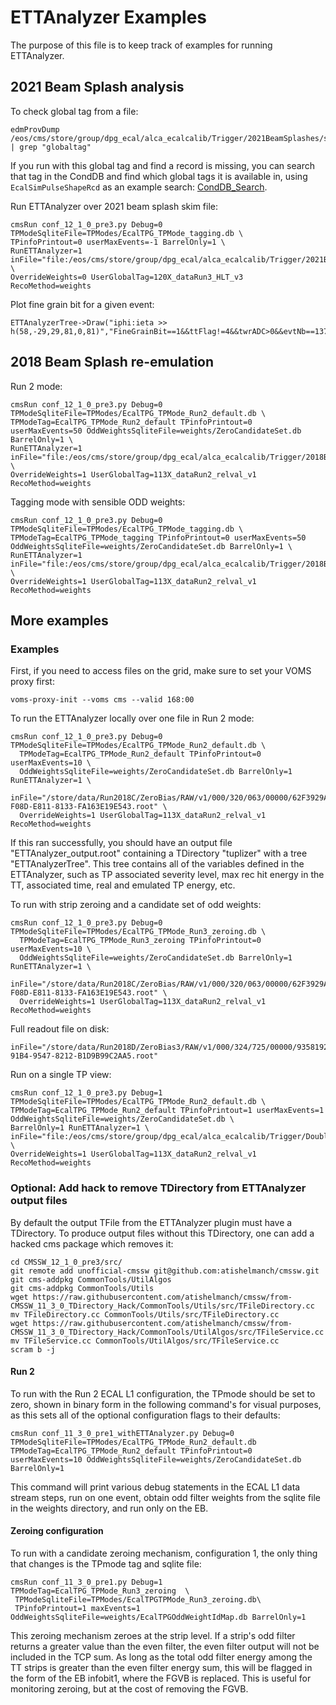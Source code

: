# ETTAnalyzer Examples 

The purpose of this file is to keep track of examples for running ETTAnalyzer.

## 2021 Beam Splash analysis 

To check global tag from a file:

```
edmProvDump /eos/cms/store/group/dpg_ecal/alca_ecalcalib/Trigger/2021BeamSplashes/skimSplashEvents2021_run_346050.root | grep "globaltag"
```

If you run with this global tag and find a record is missing, you can search that tag in the CondDB and find which global tags it is available in, using `EcalSimPulseShapeRcd` as an example search: [CondDB_Search](https://cms-conddb.cern.ch/cmsDbBrowser/search/Prod/EcalSimPulseShapeRcd).

Run ETTAnalyzer over 2021 beam splash skim file:

```
cmsRun conf_12_1_0_pre3.py Debug=0 TPModeSqliteFile=TPModes/EcalTPG_TPMode_tagging.db \
TPinfoPrintout=0 userMaxEvents=-1 BarrelOnly=1 \
RunETTAnalyzer=1 inFile="file:/eos/cms/store/group/dpg_ecal/alca_ecalcalib/Trigger/2021BeamSplashes/skimSplashEvents2021_run_346050.root" \
OverrideWeights=0 UserGlobalTag=120X_dataRun3_HLT_v3 RecoMethod=weights
```

Plot fine grain bit for a given event:

```
ETTAnalyzerTree->Draw("iphi:ieta >> h(58,-29,29,81,0,81)","FineGrainBit==1&&ttFlag!=4&&twrADC>0&&evtNb==13707","COLZ1")
```

## 2018 Beam Splash re-emulation 

Run 2 mode:

```
cmsRun conf_12_1_0_pre3.py Debug=0 TPModeSqliteFile=TPModes/EcalTPG_TPMode_Run2_default.db \
TPModeTag=EcalTPG_TPMode_Run2_default TPinfoPrintout=0 userMaxEvents=50 OddWeightsSqliteFile=weights/ZeroCandidateSet.db BarrelOnly=1 \
RunETTAnalyzer=1 inFile="file:/eos/cms/store/group/dpg_ecal/alca_ecalcalib/Trigger/2018BeamSplashes/RAW/Splashes2018_highECALReadout_run313133.root" \
OverrideWeights=1 UserGlobalTag=113X_dataRun2_relval_v1 RecoMethod=weights
```

Tagging mode with sensible ODD weights:

```
cmsRun conf_12_1_0_pre3.py Debug=0 TPModeSqliteFile=TPModes/EcalTPG_TPMode_tagging.db \
TPModeTag=EcalTPG_TPMode_tagging TPinfoPrintout=0 userMaxEvents=50 OddWeightsSqliteFile=weights/ZeroCandidateSet.db BarrelOnly=1 \
RunETTAnalyzer=1 inFile="file:/eos/cms/store/group/dpg_ecal/alca_ecalcalib/Trigger/2018BeamSplashes/RAW/Splashes2018_highECALReadout_run313133.root" \
OverrideWeights=1 UserGlobalTag=113X_dataRun2_relval_v1 RecoMethod=weights
```


## More examples 

### Examples

First, if you need to access files on the grid, make sure to set your VOMS proxy first:

	voms-proxy-init --voms cms --valid 168:00	

To run the ETTAnalyzer locally over one file in Run 2 mode:
	  
	cmsRun conf_12_1_0_pre3.py Debug=0 TPModeSqliteFile=TPModes/EcalTPG_TPMode_Run2_default.db \
	  TPModeTag=EcalTPG_TPMode_Run2_default TPinfoPrintout=0 userMaxEvents=10 \
	  OddWeightsSqliteFile=weights/ZeroCandidateSet.db BarrelOnly=1 RunETTAnalyzer=1 \
	  inFile="/store/data/Run2018C/ZeroBias/RAW/v1/000/320/063/00000/62F3929A-F08D-E811-8133-FA163E19E543.root" \
	  OverrideWeights=1 UserGlobalTag=113X_dataRun2_relval_v1 RecoMethod=weights
	  
If this ran successfully, you should have an output file "ETTAnalyzer_output.root" containing a TDirectory "tuplizer" with a tree "ETTAnalyzerTree". This tree contains all of the variables defined in the ETTAnalyzer, such as TP associated severity level, max rec hit energy in the TT, associated time, real and emulated TP energy, etc. 
	  
To run with strip zeroing and a candidate set of odd weights:

	cmsRun conf_12_1_0_pre3.py Debug=0 TPModeSqliteFile=TPModes/EcalTPG_TPMode_Run3_zeroing.db \
	  TPModeTag=EcalTPG_TPMode_Run3_zeroing TPinfoPrintout=0 userMaxEvents=10 \
	  OddWeightsSqliteFile=weights/ZeroCandidateSet.db BarrelOnly=1 RunETTAnalyzer=1 \
	  inFile="/store/data/Run2018C/ZeroBias/RAW/v1/000/320/063/00000/62F3929A-F08D-E811-8133-FA163E19E543.root" \
	  OverrideWeights=1 UserGlobalTag=113X_dataRun2_relval_v1 RecoMethod=weights

Full readout file on disk:

	inFile="/store/data/Run2018D/ZeroBias3/RAW/v1/000/324/725/00000/93581922-91B4-9547-8212-B1D9B99C2AA5.root"

Run on a single TP view: 

	cmsRun conf_12_1_0_pre3.py Debug=1 TPModeSqliteFile=TPModes/EcalTPG_TPMode_Run2_default.db \
	TPModeTag=EcalTPG_TPMode_Run2_default TPinfoPrintout=1 userMaxEvents=1 OddWeightsSqliteFile=weights/ZeroCandidateSet.db \
	BarrelOnly=1 RunETTAnalyzer=1 \
	inFile="file:/eos/cms/store/group/dpg_ecal/alca_ecalcalib/Trigger/DoubleWeights/Single_TP_View/Root_Files/Run_319697_Lumi_253_Event_376665141.root" \
	OverrideWeights=1 UserGlobalTag=113X_dataRun2_relval_v1 RecoMethod=weights

### Optional: Add hack to remove TDirectory from ETTAnalyzer output files

By default the output TFile from the ETTAnalyzer plugin must have a TDirectory. To produce output files without this TDirectory, one can add a hacked cms package which removes it:

	cd CMSSW_12_1_0_pre3/src/
	git remote add unofficial-cmssw git@github.com:atishelmanch/cmssw.git
	git cms-addpkg CommonTools/UtilAlgos
	git cms-addpkg CommonTools/Utils
	wget https://raw.githubusercontent.com/atishelmanch/cmssw/from-CMSSW_11_3_0_TDirectory_Hack/CommonTools/Utils/src/TFileDirectory.cc
	mv TFileDirectory.cc CommonTools/Utils/src/TFileDirectory.cc 
	wget https://raw.githubusercontent.com/atishelmanch/cmssw/from-CMSSW_11_3_0_TDirectory_Hack/CommonTools/UtilAlgos/src/TFileService.cc
	mv TFileService.cc CommonTools/UtilAlgos/src/TFileService.cc 
	scram b -j 	

#### Run 2 

To run with the Run 2 ECAL L1 configuration, the TPmode should be set to zero, shown in binary form in the following command's for visual purposes, as this sets all of the optional configuration flags to their defaults: 

	cmsRun conf_11_3_0_pre1_withETTAnalyzer.py Debug=0 TPModeSqliteFile=TPModes/EcalTPG_TPMode_Run2_default.db TPModeTag=EcalTPG_TPMode_Run2_default TPinfoPrintout=0 userMaxEvents=10 OddWeightsSqliteFile=weights/ZeroCandidateSet.db BarrelOnly=1

This command will print various debug statements in the ECAL L1 data stream steps, run on one event, obtain odd filter weights from the sqlite file in the weights directory, and run only on the EB. 

#### Zeroing configuration

To run with a candidate zeroing mechanism, configuration 1, the only thing that changes is the TPmode tag and sqlite file:

	cmsRun conf_11_3_0_pre1.py Debug=1 TPModeTag=EcalTPG_TPMode_Run3_zeroing  \
     TPModeSqliteFile=TPModes/EcalTPGTPMode_Run3_zeroing.db\
	 TPinfoPrintout=1 maxEvents=1 OddWeightsSqliteFile=weights/EcalTPGOddWeightIdMap.db BarrelOnly=1

This zeroing mechanism zeroes at the strip level. If a strip's odd filter returns a greater value than the even filter, the even filter output will not be included in the TCP sum. As long as the total odd filter energy among the TT strips is greater than the even filter energy sum, this will be flagged in the form of the EB infobit1, where the FGVB is replaced. This is useful for monitoring zeroing, but at the cost of removing the FGVB.  

